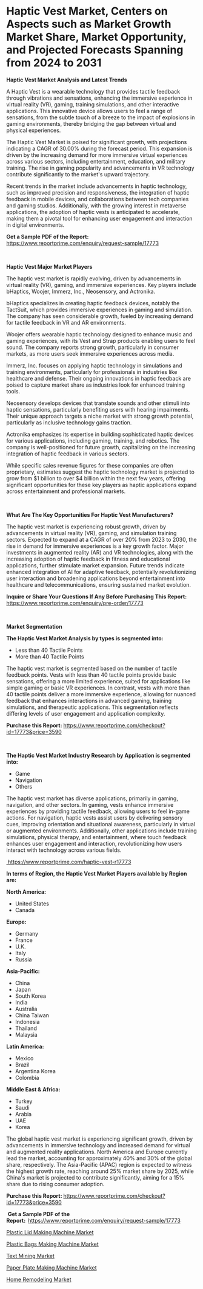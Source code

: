 <p><h1>Haptic Vest Market, Centers on Aspects such as Market Growth Market Share, Market Opportunity, and Projected Forecasts Spanning from 2024 to 2031</h1></p><p><strong>Haptic Vest Market Analysis and Latest Trends</strong></p>
<p><p>A Haptic Vest is a wearable technology that provides tactile feedback through vibrations and sensations, enhancing the immersive experience in virtual reality (VR), gaming, training simulations, and other interactive applications. This innovative device allows users to feel a range of sensations, from the subtle touch of a breeze to the impact of explosions in gaming environments, thereby bridging the gap between virtual and physical experiences.</p><p>The Haptic Vest Market is poised for significant growth, with projections indicating a CAGR of 30.00% during the forecast period. This expansion is driven by the increasing demand for more immersive virtual experiences across various sectors, including entertainment, education, and military training. The rise in gaming popularity and advancements in VR technology contribute significantly to the market's upward trajectory.</p><p>Recent trends in the market include advancements in haptic technology, such as improved precision and responsiveness, the integration of haptic feedback in mobile devices, and collaborations between tech companies and gaming studios. Additionally, with the growing interest in metaverse applications, the adoption of haptic vests is anticipated to accelerate, making them a pivotal tool for enhancing user engagement and interaction in digital environments.</p></p>
<p><strong>Get a Sample PDF of the Report:&nbsp;</strong> <a href="https://www.reportprime.com/enquiry/request-sample/17773?utm_campaign=48&utm_medium=2&utm_source=Github&utm_content=ia&utm_term=20112024&utm_id=haptic-vest">https://www.reportprime.com/enquiry/request-sample/17773</a></p>
<p>&nbsp;</p>
<p><strong>Haptic Vest Major Market Players</strong></p>
<p><p>The haptic vest market is rapidly evolving, driven by advancements in virtual reality (VR), gaming, and immersive experiences. Key players include bHaptics, Woojer, Immerz, Inc., Neosensory, and Actronika.</p><p>bHaptics specializes in creating haptic feedback devices, notably the TactSuit, which provides immersive experiences in gaming and simulation. The company has seen considerable growth, fueled by increasing demand for tactile feedback in VR and AR environments. </p><p>Woojer offers wearable haptic technology designed to enhance music and gaming experiences, with its Vest and Strap products enabling users to feel sound. The company reports strong growth, particularly in consumer markets, as more users seek immersive experiences across media. </p><p>Immerz, Inc. focuses on applying haptic technology in simulations and training environments, particularly for professionals in industries like healthcare and defense. Their ongoing innovations in haptic feedback are poised to capture market share as industries look for enhanced training tools.</p><p>Neosensory develops devices that translate sounds and other stimuli into haptic sensations, particularly benefiting users with hearing impairments. Their unique approach targets a niche market with strong growth potential, particularly as inclusive technology gains traction.</p><p>Actronika emphasizes its expertise in building sophisticated haptic devices for various applications, including gaming, training, and robotics. The company is well-positioned for future growth, capitalizing on the increasing integration of haptic feedback in various sectors.</p><p>While specific sales revenue figures for these companies are often proprietary, estimates suggest the haptic technology market is projected to grow from $1 billion to over $4 billion within the next few years, offering significant opportunities for these key players as haptic applications expand across entertainment and professional markets.</p></p>
<p>&nbsp;</p>
<p><strong>What Are The Key Opportunities For Haptic Vest Manufacturers?</strong></p>
<p><p>The haptic vest market is experiencing robust growth, driven by advancements in virtual reality (VR), gaming, and simulation training sectors. Expected to expand at a CAGR of over 20% from 2023 to 2030, the rise in demand for immersive experiences is a key growth factor. Major investments in augmented reality (AR) and VR technologies, along with the increasing adoption of haptic feedback in fitness and educational applications, further stimulate market expansion. Future trends indicate enhanced integration of AI for adaptive feedback, potentially revolutionizing user interaction and broadening applications beyond entertainment into healthcare and telecommunications, ensuring sustained market evolution.</p></p>
<p><strong>Inquire or Share Your Questions If Any Before Purchasing This Report:</strong> <a href="https://www.reportprime.com/enquiry/pre-order/17773?utm_campaign=48&utm_medium=2&utm_source=Github&utm_content=ia&utm_term=20112024&utm_id=haptic-vest">https://www.reportprime.com/enquiry/pre-order/17773</a></p>
<p>&nbsp;</p>
<p><strong>Market Segmentation</strong></p>
<p><strong>The Haptic Vest Market Analysis by types is segmented into:</strong></p>
<p><ul><li>Less than 40 Tactile Points</li><li>More than 40 Tactile Points</li></ul></p>
<p><p>The haptic vest market is segmented based on the number of tactile feedback points. Vests with less than 40 tactile points provide basic sensations, offering a more limited experience, suited for applications like simple gaming or basic VR experiences. In contrast, vests with more than 40 tactile points deliver a more immersive experience, allowing for nuanced feedback that enhances interactions in advanced gaming, training simulations, and therapeutic applications. This segmentation reflects differing levels of user engagement and application complexity.</p></p>
<p><strong>Purchase this Report:&nbsp;</strong><a href="https://www.reportprime.com/checkout?id=17773&price=3590&utm_campaign=48&utm_medium=2&utm_source=Github&utm_content=ia&utm_term=20112024&utm_id=haptic-vest">https://www.reportprime.com/checkout?id=17773&price=3590</a></p>
<p>&nbsp;</p>
<p><strong>The Haptic Vest Market Industry Research by Application is segmented into:</strong></p>
<p><ul><li>Game</li><li>Navigation</li><li>Others</li></ul></p>
<p><p>The haptic vest market has diverse applications, primarily in gaming, navigation, and other sectors. In gaming, vests enhance immersive experiences by providing tactile feedback, allowing users to feel in-game actions. For navigation, haptic vests assist users by delivering sensory cues, improving orientation and situational awareness, particularly in virtual or augmented environments. Additionally, other applications include training simulations, physical therapy, and entertainment, where touch feedback enhances user engagement and interaction, revolutionizing how users interact with technology across various fields.</p></p>
<p><a href="https://www.reportprime.com/haptic-vest-r17773?utm_campaign=48&utm_medium=2&utm_source=Github&utm_content=ia&utm_term=20112024&utm_id=haptic-vest">&nbsp;https://www.reportprime.com/haptic-vest-r17773</a></p>
<p><strong>In terms of Region, the Haptic Vest Market Players available by Region are:</strong></p>
<p>
    <p> <strong> North America: </strong>
        <ul>
            <li>United States</li>
            <li>Canada</li>
        </ul>
        </p> 
    <p> <strong> Europe: </strong>
        <ul>
            <li>Germany</li>
            <li>France</li>
            <li>U.K.</li>
            <li>Italy</li>
            <li>Russia</li>
        </ul>
        </p> 
    <p> <strong> Asia-Pacific: </strong>
        <ul>
            <li>China</li>
            <li>Japan</li>
            <li>South Korea</li>
            <li>India</li>
            <li>Australia</li>
            <li>China Taiwan</li>
            <li>Indonesia</li>
            <li>Thailand</li>
            <li>Malaysia</li>
        </ul>
        </p> 
    <p> <strong> Latin America: </strong>
        <ul>
            <li>Mexico</li>
            <li>Brazil</li>
            <li>Argentina Korea</li>
            <li>Colombia</li>
        </ul>
        </p> 
    <p> <strong> Middle East & Africa: </strong>
        <ul>
            <li>Turkey</li>
            <li>Saudi</li>
            <li>Arabia</li>
            <li>UAE</li>
            <li>Korea</li>
        </ul>
    </p>
    </p>
<p><p>The global haptic vest market is experiencing significant growth, driven by advancements in immersive technology and increased demand for virtual and augmented reality applications. North America and Europe currently lead the market, accounting for approximately 40% and 30% of the global share, respectively. The Asia-Pacific (APAC) region is expected to witness the highest growth rate, reaching around 25% market share by 2025, while China's market is projected to contribute significantly, aiming for a 15% share due to rising consumer adoption.</p></p>
<p><strong>Purchase this Report: </strong><a href="https://www.reportprime.com/checkout?id=17773&price=3590&utm_campaign=48&utm_medium=2&utm_source=Github&utm_content=ia&utm_term=20112024&utm_id=haptic-vest">https://www.reportprime.com/checkout?id=17773&price=3590</a></p>
<p>&nbsp;<strong>Get a Sample PDF of the Report:&nbsp;&nbsp;</strong><a href="https://www.reportprime.com/enquiry/request-sample/17773?utm_campaign=48&utm_medium=2&utm_source=Github&utm_content=ia&utm_term=20112024&utm_id=haptic-vest">https://www.reportprime.com/enquiry/request-sample/17773</a></p>
<p><strong></strong></p>
<p><p><a href="https://www.linkedin.com/pulse/decoding-plastic-lid-making-machine-market-signals-growth-ysulf?utm_campaign=48&utm_medium=2&utm_source=Github&utm_content=ia&utm_term=20112024&utm_id=haptic-vest">Plastic Lid Making Machine Market</a></p><p><a href="https://www.linkedin.com/pulse/market-insights-global-plastic-bags-making-machine-forecast-lkqze?utm_campaign=48&utm_medium=2&utm_source=Github&utm_content=ia&utm_term=20112024&utm_id=haptic-vest">Plastic Bags Making Machine Market</a></p><p><a href="https://issuu.com/reportprime-2/docs/text-mining-market-size-2030.pptx_f17fe52222f464?utm_campaign=48&utm_medium=2&utm_source=Github&utm_content=ia&utm_term=20112024&utm_id=haptic-vest">Text Mining Market</a></p><p><a href="https://www.linkedin.com/pulse/evolution-paper-plate-making-machine-market-key-shifts-g9j4f?utm_campaign=48&utm_medium=2&utm_source=Github&utm_content=ia&utm_term=20112024&utm_id=haptic-vest">Paper Plate Making Machine Market</a></p><p><a href="https://issuu.com/reportprime-2/docs/home-remodeling-market-size-2030.pp_b4d1bad661f661?utm_campaign=48&utm_medium=2&utm_source=Github&utm_content=ia&utm_term=20112024&utm_id=haptic-vest">Home Remodeling Market</a></p></p>